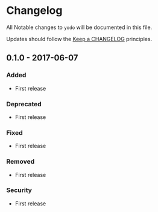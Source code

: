 # Changelog

All Notable changes to `yodo` will be documented in this file.

Updates should follow the [Keep a CHANGELOG](http://keepachangelog.com/) principles.

## 0.1.0 - 2017-06-07

### Added
- First release

### Deprecated
- First release

### Fixed
- First release

### Removed
- First release

### Security
- First release
